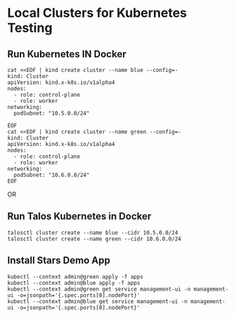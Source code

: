 # Local Clusters for Kubernetes Testing

## Run Kubernetes IN Docker

```
cat <<EOF | kind create cluster --name blue --config=-
kind: Cluster
apiVersion: kind.x-k8s.io/v1alpha4
nodes:
  - role: control-plane
  - role: worker
networking:
  podSubnet: "10.5.0.0/24"

EOF
cat <<EOF | kind create cluster --name green --config=-
kind: Cluster
apiVersion: kind.x-k8s.io/v1alpha4
nodes:
  - role: control-plane
  - role: worker
networking:
  podSubnet: "10.6.0.0/24"
EOF
```

OR 

## Run Talos Kubernetes in Docker

```
talosctl cluster create --name blue --cidr 10.5.0.0/24
talosctl cluster create --name green --cidr 10.6.0.0/24
```

## Install Stars Demo App

```
kubectl --context admin@green apply -f apps
kubectl --context admin@blue apply -f apps
kubectl --context admin@green get service management-ui -n management-ui -o=jsonpath='{.spec.ports[0].nodePort}'
kubectl --context admin@blue get service management-ui -n management-ui -o=jsonpath='{.spec.ports[0].nodePort}'
```
